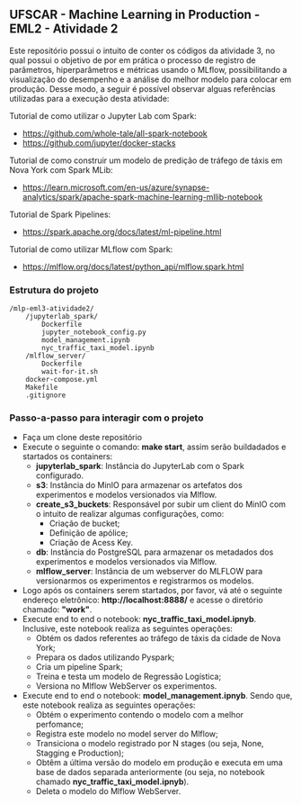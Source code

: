 ## UFSCAR - Machine Learning in Production - EML2 - Atividade 2

Este repositório possui o intuito de conter os códigos da atividade 3, no qual possui o objetivo de por em prática o processo de registro de parâmetros, hiperparâmetros e métricas usando o MLflow, possibilitando a visualização do desempenho e a análise do melhor modelo para colocar em produção. Desse modo, a seguir é possível observar alguas referências utilizadas para a execução desta atividade:

Tutorial de como utilizar o Jupyter Lab com Spark:
- https://github.com/whole-tale/all-spark-notebook
- https://github.com/jupyter/docker-stacks

Tutorial de como construir um modelo de predição de tráfego de táxis em Nova York com Spark MLib:
- https://learn.microsoft.com/en-us/azure/synapse-analytics/spark/apache-spark-machine-learning-mllib-notebook

Tutorial de Spark Pipelines:
- https://spark.apache.org/docs/latest/ml-pipeline.html

Tutorial de como utilizar MLflow com Spark:
- https://mlflow.org/docs/latest/python_api/mlflow.spark.html

### Estrutura do projeto

```
/mlp-eml3-atividade2/
    /jupyterlab_spark/
        Dockerfile
        jupyter_notebook_config.py
        model_management.ipynb
        nyc_traffic_taxi_model.ipynb
    /mlflow_server/
        Dockerfile
        wait-for-it.sh
    docker-compose.yml
    Makefile
    .gitignore

```

### Passo-a-passo para interagir com o projeto

* Faça um clone deste repositório
* Execute o seguinte o comando: **make start**, assim serão buildadados e startados os containers:
    -  **jupyterlab_spark**: Instância do JupyterLab com o Spark configurado.
    -  **s3**: Instância do MinIO para armazenar os artefatos dos experimentos e modelos versionados via Mlflow.
    -  **create_s3_buckets**: Responsável por subir um client do MinIO com o intuito de realizar algumas configurações, como:
        - Criação de bucket;
        - Definição de apólice;
        - Criação de Acess Key. 
    -  **db**: Instância do PostgreSQL para armazenar os metadados dos experimentos e modelos versionados via Mlflow. 
    -  **mlflow_server**: Instância de um webserver do MLFLOW para versionarmos os experimentos e registrarmos os modelos.
* Logo após os containers serem startados, por favor, vá até o seguinte endereço eletrônico: **http://localhost:8888/** e acesse o diretório chamado: **"work"**.
* Execute end to end o notebook: **nyc_traffic_taxi_model.ipnyb**. Inclusive, este notebook realiza as seguintes operações:
    - Obtém os dados referentes ao tráfego de táxis da cidade de Nova York;
    - Prepara os dados utilizando Pyspark;
    - Cria um pipeline Spark;
    - Treina e testa um modelo de Regressão Logística;
    - Versiona no Mlflow WebServer os experimentos.
* Execute end to end o notebook: **model_management.ipnyb**. Sendo que, este notebook realiza as seguintes operações:
    - Obtém o experimento contendo o modelo com a melhor perfomance;
    - Registra este modelo no model server do Mlflow;
    - Transiciona o modelo registrado por N stages (ou seja, None, Stagging e Production);
    - Obtêm a última versão do modelo em produção e executa em uma base de dados separada anteriormente (ou seja, no notebook chamado **nyc_traffic_taxi_model.ipnyb**).
    - Deleta o modelo do Mlflow WebServer.
